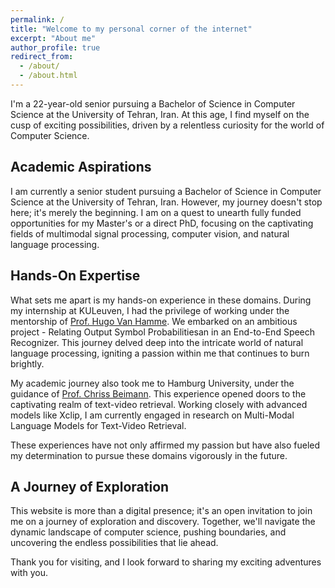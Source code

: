 ```yaml
---
permalink: /
title: "Welcome to my personal corner of the internet"
excerpt: "About me"
author_profile: true
redirect_from: 
  - /about/
  - /about.html
---
```


I'm a 22-year-old senior pursuing a Bachelor of Science in Computer Science at the University of Tehran, Iran. At this age, I find myself on the cusp of exciting possibilities, driven by a relentless curiosity for the world of Computer Science. 

## Academic Aspirations

I am currently a senior student pursuing a Bachelor of Science in Computer Science at the University of Tehran, Iran. However, my journey doesn't stop here; it's merely the beginning. I am on a quest to unearth fully funded opportunities for my Master's or a direct PhD, focusing on the captivating fields of multimodal signal processing, computer vision, and natural language processing.

## Hands-On Expertise

What sets me apart is my hands-on experience in these domains. During my internship at KULeuven, I had the privilege of working under the mentorship of [Prof. Hugo Van Hamme](https://www.kuleuven.be/wieiswie/en/person/00040707). We embarked on an ambitious project - Relating Output Symbol Probabilitiesan in an End-to-End Speech Recognizer. This journey delved deep into the intricate world of natural language processing, igniting a passion within me that continues to burn brightly.

My academic journey also took me to Hamburg University, under the guidance of [Prof. Chriss Beimann](https://www.inf.uni-hamburg.de/en/inst/ab/lt/people/chris-biemann.html). This experience opened doors to the captivating realm of text-video retrieval. Working closely with advanced models like Xclip, I am currently engaged in research on Multi-Modal Language Models for Text-Video Retrieval.

These experiences have not only affirmed my passion but have also fueled my determination to pursue these domains vigorously in the future.

## A Journey of Exploration

This website is more than a digital presence; it's an open invitation to join me on a journey of exploration and discovery. Together, we'll navigate the dynamic landscape of computer science, pushing boundaries, and uncovering the endless possibilities that lie ahead.

Thank you for visiting, and I look forward to sharing my exciting adventures with you.

